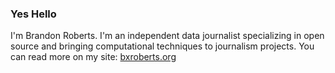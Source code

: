 ### Yes Hello

I'm Brandon Roberts. I'm an independent data journalist specializing in open source and bringing computational techniques to journalism projects. You can read more on my site: [bxroberts.org](https://bxroberts.org)
